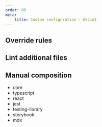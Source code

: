 ```yaml
---
order: 80
meta:
    title: Custom configuration - ESLint
---
```


## Override rules

## Lint additional files

## Manual composition

- core
- typescript
- react
- jest
- testing-library
- storybook
- mdx
